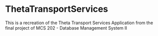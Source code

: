 # ThetaTransportServices
This is a recreation of the Theta Transport Services Application from the final project of MCS 202 - Database Management System II
